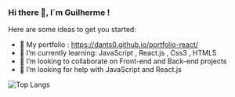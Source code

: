 ### Hi there 👋,  I´m Guilherme !



Here are some ideas to get you started:

- 🔭 My portfolio : https://dants0.github.io/portfolio-react/
- 🌱 I’m currently learning: JavaScript , React.js , Css3 , HTML5
- 👯 I’m looking to collaborate on  Front-end and Back-end projects 
- 🤔 I’m looking for help with JavaScript and React.js


![Top Langs](https://github-readme-stats.vercel.app/api/top-langs/?username=Dants0&theme=tokyonight)
